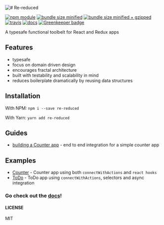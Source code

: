 ![# Re-reduced](/src/gatsby-theme-docz/assets/logo-positive.png)

[![npm module](https://badge.fury.io/js/re-reduced.svg)](https://www.npmjs.org/package/re-reduced)
[![bundle size minified](https://badgen.net/bundlephobia/min/re-reduced)](https://bundlephobia.com/result?p=re-reduced)
[![bundle size minified + gzipped](https://badgen.net/bundlephobia/minzip/re-reduced)](https://bundlephobia.com/result?p=re-reduced)
[![travis](https://travis-ci.org/alanrsoares/re-reduced.svg?branch=master)](https://travis-ci.org/alanrsoares/re-reduced)
[![docs](https://img.shields.io/badge/docs-powered%20by%20Docz-blue.svg)](https://re-reduced.netlify.com/)
[![Greenkeeper badge](https://badges.greenkeeper.io/alanrsoares/re-reduced.svg)](https://greenkeeper.io/)

A typesafe functional toolbelt for React and Redux apps

## Features

- typesafe
- focus on domain driven design
- encourages fractal architecture
- built with testability and scalability in mind
- reduces boilerplate dramatically by reusing data structures

## Installation

With NPM: `npm i --save re-reduced`

With Yarn: `yarn add re-reduced`

## Guides

- [building a Counter app](/getting-started) - end to end integration for a simple counter app

## Examples


- [Counter](https://github.com/alanrsoares/re-reduced/tree/master/examples/Counter) - Counter app using both `connectWithActions` and `react hooks`
- [ToDo](https://github.com/alanrsoares/re-reduced/tree/master/examples/todo) - ToDo app using `connectWithActions`, selectors and async integration

### Go check out the [docs](https://re-reduced.netlify.com/)!

#### LICENSE

MIT
